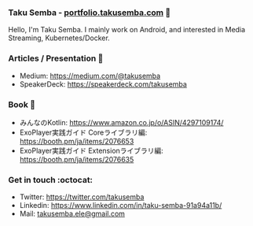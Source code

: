 ### Taku Semba - [portfolio.takusemba.com](https://portfolio.takusemba.com) 👋

Hello, I'm Taku Semba. I mainly work on Android, and interested in Media Streaming, Kubernetes/Docker.


### Articles / Presentation :art:
- Medium: https://medium.com/@takusemba
- SpeakerDeck: https://speakerdeck.com/takusemba

### Book :closed_book:
- みんなのKotlin: https://www.amazon.co.jp/o/ASIN/4297109174/
- ExoPlayer実践ガイド Coreライブラリ編: https://booth.pm/ja/items/2076653
- ExoPlayer実践ガイド Extensionライブラリ編: https://booth.pm/ja/items/2076635

### Get in touch :octocat:
- Twitter: https://twitter.com/takusemba
- Linkedin: https://www.linkedin.com/in/taku-semba-91a94a11b/
- Mail: takusemba.ele@gmail.com
